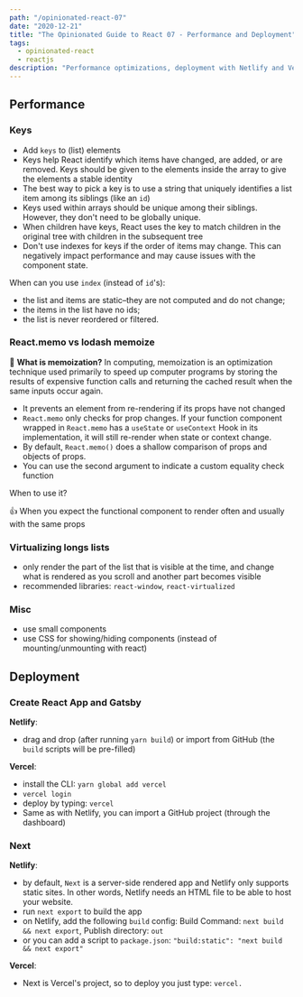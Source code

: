 ```yaml
---
path: "/opinionated-react-07"
date: "2020-12-21"
title: "The Opinionated Guide to React 07 - Performance and Deployment"
tags:
  - opinionated-react
  - reactjs
description: "Performance optimizations, deployment with Netlify and Vercel"
---
```


## Performance

### Keys

- Add `keys` to (list) elements
- Keys help React identify which items have changed, are added, or are removed. Keys should be given to the elements inside the array to give the elements a stable identity
- The best way to pick a key is to use a string that uniquely identifies a list item among its siblings (like an `id`)
- Keys used within arrays should be unique among their siblings. However, they don't need to be globally unique.
- When children have keys, React uses the key to match children in the original tree with children in the subsequent tree
- Don't use indexes for keys if the order of items may change. This can negatively impact performance and may cause issues with the component state.

When can you use `index` (instead of `id`'s):

- the list and items are static–they are not computed and do not change;
- the items in the list have no ids;
- the list is never reordered or filtered.

### React.memo vs lodash memoize

🤔 **What is memoization?**
In computing, memoization is an optimization technique used primarily to speed up computer programs by storing the results of expensive function calls and returning the cached result when the same inputs occur again.

- It prevents an element from re-rendering if its props have not changed
- `React.memo` only checks for prop changes. If your function component wrapped in `React.memo` has a `useState` or `useContext` Hook in its implementation, it will still re-render when state or context change.
- By default, `React.memo()` does a shallow comparison of props and objects of props.
- You can use the second argument to indicate a custom equality check function

When to use it?

👍 When you expect the functional component to render often and usually with the same props

### Virtualizing longs lists

- only render the part of the list that is visible at the time, and change what is rendered as you scroll and another part becomes visible
- recommended libraries: `react-window`, `react-virtualized`

### Misc

- use small components
- use CSS for showing/hiding components (instead of mounting/unmounting with react)

## Deployment

### Create React App and Gatsby

**Netlify**:

- drag and drop (after running `yarn build`) or import from GitHub (the `build` scripts will be pre-filled)

**Vercel**:

- install the CLI: `yarn global add vercel`
- `vercel login`
- deploy by typing: `vercel`
- Same as with Netlify, you can import a GitHub project (through the dashboard)

### Next

**Netlify**:

- by default, `Next` is a server-side rendered app and Netlify only supports static sites. In other words, Netlify needs an HTML file to be able to host your website.
- run `next export` to build the app
- on Netlify, add the following `build` config: Build Command: `next build && next export`, Publish directory: `out`
- or you can add a script to `package.json`: `"build:static": "next build && next export"`

**Vercel**:

- Next is Vercel's project, so to deploy you just type: `vercel.`
